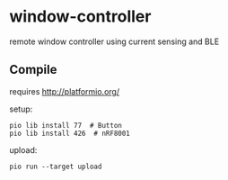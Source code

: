 # window-controller

remote window controller using current sensing and BLE

## Compile

requires http://platformio.org/

setup:

    pio lib install 77  # Button
    pio lib install 426  # nRF8001
    
upload:

    pio run --target upload
